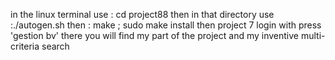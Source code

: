 in the linux terminal use : cd project88
then in that directory use :./autogen.sh
then   : make ; sudo make install
then project 7
login with 
press 'gestion bv'
there you will find my part of the project and my inventive multi-criteria search
